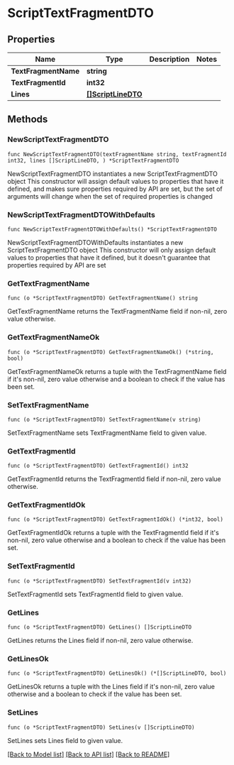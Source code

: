 # ScriptTextFragmentDTO

## Properties

Name | Type | Description | Notes
------------ | ------------- | ------------- | -------------
**TextFragmentName** | **string** |  | 
**TextFragmentId** | **int32** |  | 
**Lines** | [**[]ScriptLineDTO**](ScriptLineDTO.md) |  | 

## Methods

### NewScriptTextFragmentDTO

`func NewScriptTextFragmentDTO(textFragmentName string, textFragmentId int32, lines []ScriptLineDTO, ) *ScriptTextFragmentDTO`

NewScriptTextFragmentDTO instantiates a new ScriptTextFragmentDTO object
This constructor will assign default values to properties that have it defined,
and makes sure properties required by API are set, but the set of arguments
will change when the set of required properties is changed

### NewScriptTextFragmentDTOWithDefaults

`func NewScriptTextFragmentDTOWithDefaults() *ScriptTextFragmentDTO`

NewScriptTextFragmentDTOWithDefaults instantiates a new ScriptTextFragmentDTO object
This constructor will only assign default values to properties that have it defined,
but it doesn't guarantee that properties required by API are set

### GetTextFragmentName

`func (o *ScriptTextFragmentDTO) GetTextFragmentName() string`

GetTextFragmentName returns the TextFragmentName field if non-nil, zero value otherwise.

### GetTextFragmentNameOk

`func (o *ScriptTextFragmentDTO) GetTextFragmentNameOk() (*string, bool)`

GetTextFragmentNameOk returns a tuple with the TextFragmentName field if it's non-nil, zero value otherwise
and a boolean to check if the value has been set.

### SetTextFragmentName

`func (o *ScriptTextFragmentDTO) SetTextFragmentName(v string)`

SetTextFragmentName sets TextFragmentName field to given value.


### GetTextFragmentId

`func (o *ScriptTextFragmentDTO) GetTextFragmentId() int32`

GetTextFragmentId returns the TextFragmentId field if non-nil, zero value otherwise.

### GetTextFragmentIdOk

`func (o *ScriptTextFragmentDTO) GetTextFragmentIdOk() (*int32, bool)`

GetTextFragmentIdOk returns a tuple with the TextFragmentId field if it's non-nil, zero value otherwise
and a boolean to check if the value has been set.

### SetTextFragmentId

`func (o *ScriptTextFragmentDTO) SetTextFragmentId(v int32)`

SetTextFragmentId sets TextFragmentId field to given value.


### GetLines

`func (o *ScriptTextFragmentDTO) GetLines() []ScriptLineDTO`

GetLines returns the Lines field if non-nil, zero value otherwise.

### GetLinesOk

`func (o *ScriptTextFragmentDTO) GetLinesOk() (*[]ScriptLineDTO, bool)`

GetLinesOk returns a tuple with the Lines field if it's non-nil, zero value otherwise
and a boolean to check if the value has been set.

### SetLines

`func (o *ScriptTextFragmentDTO) SetLines(v []ScriptLineDTO)`

SetLines sets Lines field to given value.



[[Back to Model list]](../README.md#documentation-for-models) [[Back to API list]](../README.md#documentation-for-api-endpoints) [[Back to README]](../README.md)


